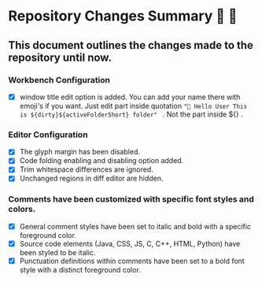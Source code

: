 # Repository Changes Summary :tada: :tada:

## This document outlines the changes made to the repository until now.

### Workbench Configuration

  - [x] window title edit option is added. You can add your name there with emoji's if you want. Just edit part inside quotation ```"🫡 Hello User This is ${dirty}${activeFolderShort} folder" ```   . Not the part inside ${}
.
### Editor Configuration

  - [x] The glyph margin has been disabled.
  - [x] Code folding enabling and disabling option added.
  - [x] Trim whitespace differences are ignored.
  - [x] Unchanged regions in diff editor are hidden.

### Comments have been customized with specific font styles and colors.

  - [x] General comment styles have been set to italic and bold with a specific foreground color.
  - [x] Source code elements (Java, CSS, JS, C, C++, HTML, Python) have been styled to be italic.
  - [x] Punctuation definitions within comments have been set to a bold font style with a distinct foreground color.
